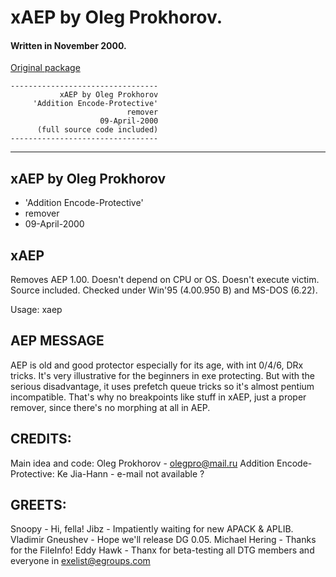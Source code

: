 # xAEP by Oleg Prokhorov.

#### Written in November 2000.

[Original package](https://defacto2.net/f/a92169c)

```
---------------------------------
           xAEP by Oleg Prokhorov
     'Addition Encode-Protective'
                          remover
                    09-April-2000
      (full source code included)
---------------------------------
```

---

## xAEP by Oleg Prokhorov

- 'Addition Encode-Protective'
- remover
- 09-April-2000

xAEP
--------------
Removes  AEP  1.00. Doesn't depend on CPU or OS. Doesn't execute victim.
Source included.
Checked under Win'95 (4.00.950 B) and MS-DOS (6.22).

Usage:
xaep <filename>

AEP MESSAGE
--------------
AEP  is  old  and good protector especially for its age, with int 0/4/6,
DRx  tricks. It's very illustrative for the beginners in exe protecting.
But with the serious disadvantage, it uses prefetch queue tricks so it's
almost   pentium  incompatible.  That's why no breakpoints like stuff in
xAEP, just a proper remover, since there's no morphing  at  all in  AEP.


CREDITS:
--------------
Main idea and code:
Oleg Prokhorov - olegpro@mail.ru
Addition Encode-Protective:
Ke Jia-Hann - e-mail not available ?

GREETS:
--------------
Snoopy - Hi, fella!
Jibz - Impatiently waiting for new APACK & APLIB.
Vladimir Gneushev - Hope we'll release DG 0.05. 
Michael Hering - Thanks for the FileInfo!
Eddy Hawk - Thanx for beta-testing
all DTG members and everyone in exelist@egroups.com
